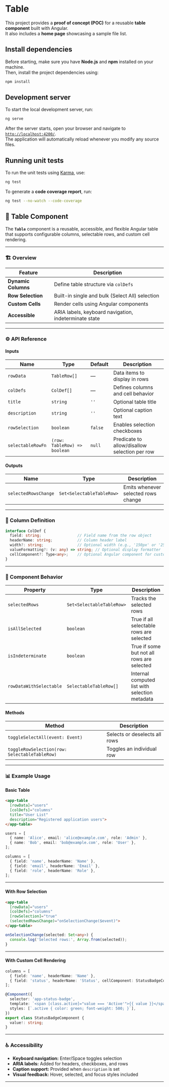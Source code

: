 # Table

This project provides a **proof of concept (POC)** for a reusable **table component** built with Angular.  
It also includes a **home page** showcasing a sample file list.

## Install dependencies

Before starting, make sure you have **Node.js** and **npm** installed on your machine.  
Then, install the project dependencies using:

```bash
npm install
```

## Development server

To start the local development server, run:

```bash
ng serve
```

After the server starts, open your browser and navigate to  
[`http://localhost:4200/`](http://localhost:4200/).  
The application will automatically reload whenever you modify any source files.

## Running unit tests

To run the unit tests using [Karma](https://karma-runner.github.io), use:

```bash
ng test
```

To generate a **code coverage report**, run:

```bash
ng test --no-watch --code-coverage
```

## 🧩 Table Component

The **`Table`** component is a reusable, accessible, and flexible Angular table that supports configurable columns, selectable rows, and custom cell rendering.  

---

### 🏗️ Overview

| Feature | Description |
|----------|--------------|
| **Dynamic Columns** | Define table structure via `colDefs` |
| **Row Selection** | Built-in single and bulk (Select All) selection |
| **Custom Cells** | Render cells using Angular components |
| **Accessible** | ARIA labels, keyboard navigation, indeterminate state |

---

### ⚙️ API Reference

#### Inputs

| Name | Type | Default | Description |
|------|------|----------|-------------|
| `rowData` | `TableRow[]` | — | Data items to display in rows |
| `colDefs` | `ColDef[]` | — | Defines columns and cell behavior |
| `title` | `string` | `''` | Optional table title |
| `description` | `string` | `''` | Optional caption text |
| `rowSelection` | `boolean` | `false` | Enables selection checkboxes |
| `selectableRowFn` | `(row: TableRow) => boolean` | `null` | Predicate to allow/disallow selection per row |

#### Outputs

| Name | Type | Description |
|------|------|-------------|
| `selectedRowsChange` | `Set<SelectableTableRow>` | Emits whenever selected rows change |

---

### 🧱 Column Definition

```ts
interface ColDef {
  field: string;                // Field name from the row object
  headerName: string;           // Column header label
  width?: string;               // Optional width (e.g., '150px' or '25%')
  valueFormatting?: (v: any) => string; // Optional display formatter
  cellComponent?: Type<any>;    // Optional Angular component for custom cells
}
```

---

### 🧠 Component Behavior

| Property | Type | Description |
|-----------|------|-------------|
| `selectedRows` | `Set<SelectableTableRow>` | Tracks the selected rows |
| `isAllSelected` | `boolean` | True if all selectable rows are selected |
| `isIndeterminate` | `boolean` | True if some but not all rows are selected |
| `rowDataWithSelectable` | `SelectableTableRow[]` | Internal computed list with selection metadata |

#### Methods

| Method | Description |
|---------|-------------|
| `toggleSelectAll(event: Event)` | Selects or deselects all rows |
| `toggleRowSelection(row: SelectableTableRow)` | Toggles an individual row |

---

### 📊 Example Usage

#### Basic Table

```html
<app-table
  [rowData]="users"
  [colDefs]="columns"
  title="User List"
  description="Registered application users">
</app-table>
```

```ts
users = [
  { name: 'Alice', email: 'alice@example.com', role: 'Admin' },
  { name: 'Bob', email: 'bob@example.com', role: 'User' },
];

columns = [
  { field: 'name', headerName: 'Name' },
  { field: 'email', headerName: 'Email' },
  { field: 'role', headerName: 'Role' },
];
```

---

#### With Row Selection

```html
<app-table
  [rowData]="users"
  [colDefs]="columns"
  [rowSelection]="true"
  (selectedRowsChange)="onSelectionChange($event)">
</app-table>
```

```ts
onSelectionChange(selected: Set<any>) {
  console.log('Selected rows:', Array.from(selected));
}
```

---

#### With Custom Cell Rendering

```ts
columns = [
  { field: 'name', headerName: 'Name' },
  { field: 'status', headerName: 'Status', cellComponent: StatusBadgeComponent },
];
```

```ts
@Component({
  selector: 'app-status-badge',
  template: `<span [class.active]="value === 'Active'">{{ value }}</span>`,
  styles: [`.active { color: green; font-weight: 500; }`],
})
export class StatusBadgeComponent {
  value!: string;
}
```

---

### ♿ Accessibility

- **Keyboard navigation:** Enter/Space toggles selection  
- **ARIA labels:** Added for headers, checkboxes, and rows  
- **Caption support:** Provided when `description` is set  
- **Visual feedback:** Hover, selected, and focus styles included  

---

